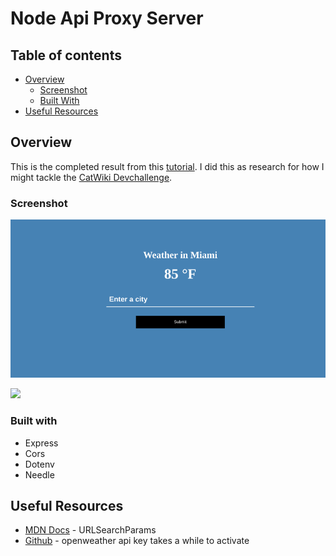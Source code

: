 # Node Api Proxy Server 

## Table of contents

- [Overview](#overview)
  - [Screenshot](#screenshot)
  - [Built With](#built-with)
- [Useful Resources](#useful-resources)

## Overview

This is the completed result from this [tutorial](https://www.youtube.com/watch?v=ZGymN8aFsv4).  I did this as research for how I might tackle the [CatWiki Devchallenge](https://devchallenges.io/challenges/f4NJ53rcfgrP6sBMD2jt).

### Screenshot

![](node-api-key-proxy.png)

![](node-api-key-proxy-devtools)

### Built with

- Express
- Cors
- Dotenv
- Needle

## Useful Resources

- [MDN Docs](https://developer.mozilla.org/en-US/docs/Web/API/URLSearchParams/URLSearchParams) - URLSearchParams
- [Github](https://github.com/cmfcmf/OpenWeatherMap-PHP-Api/issues/46) - openweather api key takes a while to activate